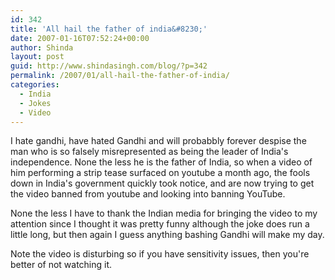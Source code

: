 ```yaml
---
id: 342
title: 'All hail the father of india&#8230;'
date: 2007-01-16T07:52:24+00:00
author: Shinda
layout: post
guid: http://www.shindasingh.com/blog/?p=342
permalink: /2007/01/all-hail-the-father-of-india/
categories:
  - India
  - Jokes
  - Video
---
```

I hate gandhi, have hated Gandhi and will probabbly forever despise the man who is so falsely misrepresented as being the leader of India's independence. None the less he is the father of India, so when a video of him performing a strip tease surfaced on youtube a month ago, the fools down in India's government quickly took notice, and are now trying to get the video banned from youtube and looking into banning YouTube.

None the less I have to thank the Indian media for bringing the video to my attention since I thought it was pretty funny although the joke does run a little long, but then again I guess anything bashing Gandhi will make my day.

Note the video is disturbing so if you have sensitivity issues, then you're better of not watching it.